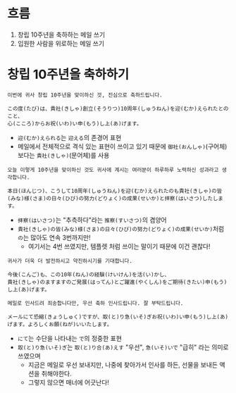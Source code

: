 # 흐름
1. 창립 10주년을 축하하는 메일 쓰기
2. 입원한 사람을 위로하는 메일 쓰기
# 창립 10주년을 축하하기
```
이번에 귀사 창립 10주년을 맞이하신 것, 진심으로 축하드립니다.

この度(たび)は、貴社(きしゃ)創立(そうりつ)10周年(しゅうねん)を迎(むか)えられたとのこと、
心(こころ)からお祝(いわ)い申(もう)し上(あ)げます。
```
- `迎(むか)えられる`는 `迎える`의 존경어 표현
- 메일에서 전체적으로 격식 있는 표현이 쓰이고 있기 때문에 `御社(おんしゃ)`(구어체) 보다는 `貴社(きしゃ)`(문어체)를 사용
```
오늘 이렇게 10주년을 맞이하신 것도 귀사에 계시는 여러분이 하루하루 노력하신 성과라고 생각합니다.

本日(ほんじつ)、こうして10周年(しゅうねん)を迎(むか)えられたのも貴社(きしゃ)の皆(みな)様(さま)の日々(ひび)の努力(どりょく)の成果(せいか)と拝察(はいさつ)したします。
```
- `拝察(はいさつ)`는 "추측하다"라는 `推察(すいさつ)`의 겸양어
- `貴社(きしゃ)の皆(みな)様(さま)の日々(ひび)の努力(どりょく)の成果(せいか)`처럼 `の`는 많아도 연속 3번까지만!
	- 여기서는 4번 쓰였지만, 템플렛 처럼 쓰이는 말이기 때문에 이건 괜찮다!
```
귀사가 더욱 더 발전하시고 약진하시기를 기대합니다.

今後(こんご)も、この10年(ねん)の経験(けいけん)を活(い)かし、
貴社(きしゃ)のますますのご発展(はってん)とご躍進(やくしん)をご期待(きたい)申(もう)し上(あ)げます。
```

```
메일로 인사드려 죄송합니다만, 우선 축하 인사드립니다. 잘 부탁드립니다.

メールにて恐縮(きょうしゅく)ですが、取(と)り急(いそ)ぎお祝(いわ)い申(もう)し上(あ)げます。よろしくお願(ねが)いいたします。
```
- `にて`는 수단을 나타내는 `で`의 정중한 표현
- `取(と)り急(いそ)ぎ`는 `取(と)り合(あ)えす` "우선", `急(いそ)いで` "급히" 라는 의미로 쓰였으며
	- 지금은 메일로 우선 보내지만, 나중에 찾아가서 인사를 하든, 선물을 보내든 액션을 취해야한다.
	- 그렇지 않으면 매너에 어긋난다!